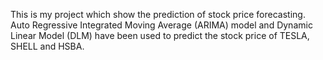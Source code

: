 This is my project which show the prediction of stock price forecasting. Auto Regressive Integrated Moving Average (ARIMA) model and Dynamic Linear Model (DLM) have been used to predict the stock price of TESLA, SHELL and HSBA.
